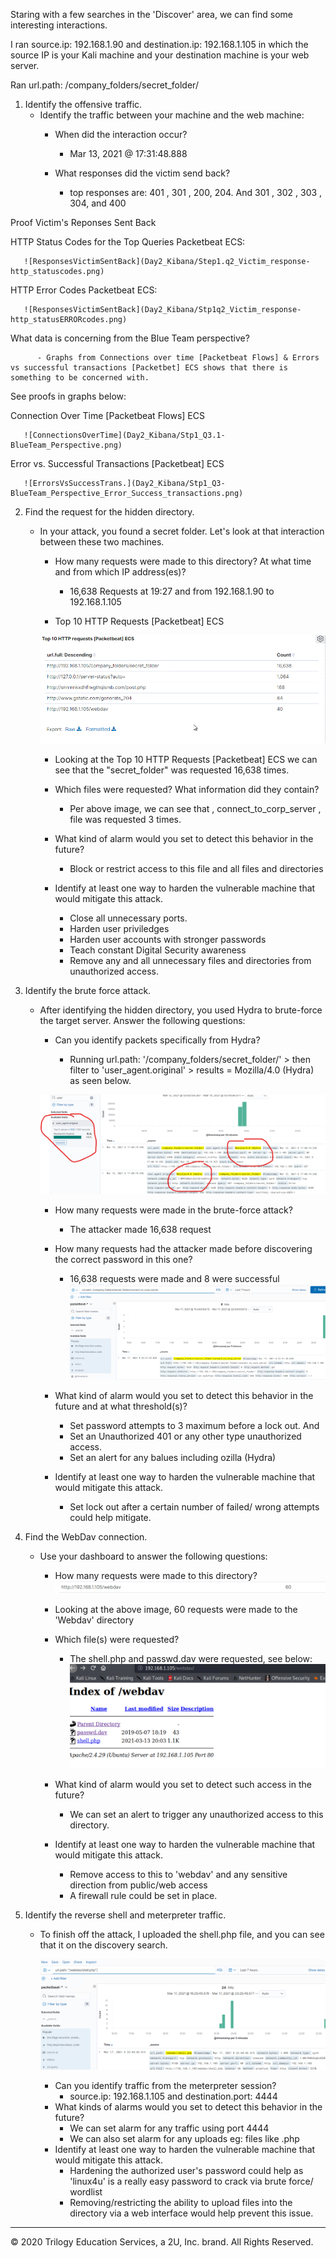 Staring with a few searches in the 'Discover' area, we can find some interesting interactions.


I ran source.ip: 192.168.1.90 and destination.ip: 192.168.1.105 in which the source IP is your Kali machine and your destination machine is your web server.


Ran url.path: /company_folders/secret_folder/



1. Identify the offensive traffic.
   - Identify the traffic between your machine and the web machine:
     - When did the interaction occur?

          - Mar 13, 2021 @ 17:31:48.888

     - What responses did the victim send back?

          - top responses are: 401 , 301 , 200, 204. And 301 , 302 , 303 , 304, and 400

  Proof Victim's Reponses Sent Back

  HTTP Status Codes for the Top Queries Packetbeat ECS:   

       ![ResponsesVictimSentBack](Day2_Kibana/Step1.q2_Victim_response-http_statuscodes.png)  

  HTTP Error Codes Packetbeat ECS:

       ![ResponsesVictimSentBack](Day2_Kibana/Stp1q2_Victim_response-http_statusERRORcodes.png)

  What data is concerning from the Blue Team perspective?

          - Graphs from Connections over time [Packetbeat Flows] & Errors vs successful transactions [Packetbet] ECS shows that there is something to be concerned with.

  See proofs in graphs below:
    
  Connection Over Time [Packetbeat Flows] ECS 

       ![ConnectionsOverTime](Day2_Kibana/Stp1_Q3.1-BlueTeam_Perspective.png) 

  Error vs. Successful Transactions [Packetbeat] ECS 

       ![ErrorsVsSuccessTrans.](Day2_Kibana/Stp1_Q3-BlueTeam_Perspective_Error_Success_transactions.png)

2. Find the request for the hidden directory.
   - In your attack, you found a secret folder. Let's look at that interaction between these two machines.


     - How many requests were made to this directory? At what time and from which IP address(es)?

          - 16,638 Requests at 19:27 and from 192.168.1.90 to 192.168.1.105
      - Top 10 HTTP Requests [Packetbeat] ECS

       ![RequestsMade](Day2_Kibana/Stp2_Q1-RequestsMade.png) 
      - Looking at the Top 10 HTTP Requests [Packetbeat] ECS  we can see that the "secret_folder" was requested 16,638 times.

     - Which files were requested? What information did they contain?
        - Per above image, we can see that ,  connect_to_corp_server , file was requested 3 times.

     - What kind of alarm would you set to detect this behavior in the future?
        - Block or restrict access to this file and all files and directories
     - Identify at least one way to harden the vulnerable machine that would mitigate this attack.

        - Close all unnecessary ports.
        - Harden user priviledges 
        - Harden user accounts with stronger passwords
        - Teach constant Digital Security awareness
        - Remove any and all unnecessary files and directories from unauthorized access. 

3. Identify the brute force attack.
   - After identifying the hidden directory, you used Hydra to brute-force the target server. Answer the following questions:

     - Can you identify packets specifically from Hydra?
        
        - Running url.path: '/company_folders/secret_folder/' > then filter to 'user_agent.original' > results = Mozilla/4.0 (Hydra) as seen below.

      ![user_agent](Day2_Kibana/Stp3.1_HYDRA_ID_Hydra_User_Agent.png)

     - How many requests were made in the brute-force attack?
        - The attacker made 16,638 request

     - How many requests had the attacker made before discovering the correct password in this one?
        
         - 16,638 requests were made and 8 were successful
       ![FileAccessed](Day2_Kibana/Stp2_Q2_fileAccessed.png)  

     - What kind of alarm would you set to detect this behavior in the future and at what threshold(s)?

         - Set password attempts to 3 maximum before a lock out. And
         - Set an Unauthorized 401 or any other type unauthorized access.
         - Set an alert for any balues including ozilla (Hydra)

     - Identify at least one way to harden the vulnerable machine that would mitigate this attack.
        - Set lock out after a certain number of failed/ wrong attempts could help mitigate.


4. Find the WebDav connection.
   - Use your dashboard to answer the following questions:

     - How many requests were made to this directory? 
     ![RequestsMadeWebdav](Day2_Kibana/Stp4_Q1_WebDav_requstsMade.png)
      - Looking at the above image, 60 requests were made to the 'Webdav' directory
     
     - Which file(s) were requested?

        - The shell.php and passwd.dav were requested, see below:
      ![FilesRequested](Day2_Kibana/Stp4_Q2_filesRequested.png)  

     - What kind of alarm would you set to detect such access in the future?
         - We can set an alert to trigger any unauthorized access to this directory.

     - Identify at least one way to harden the vulnerable machine that would mitigate this attack.
          - Remove access to this to 'webdav' and any sensitive direction from public/web access
          - A firewall rule could be set in place.

5. Identify the reverse shell and meterpreter traffic.
   - To finish off the attack, I uploaded the shell.php file, and you can see that it on the discovery search.

     ![Shell.phpAccessed](Day2_Kibana/Stp5_Q1_Shell.php.png)


     - Can you identify traffic from the meterpreter session?
       - source.ip: 192.168.1.105 and destination.port: 4444
     - What kinds of alarms would you set to detect this behavior in the future?
         - We can set alarm for any traffic using port 4444
         - We can also set alarm for any uploads eg: files like .php
     - Identify at least one way to harden the vulnerable machine that would mitigate this attack.
          - Hardening the authorized user's password could help as 'linux4u' is a really easy password to crack via brute force/ wordlist
          - Removing/restricting the ability to upload files into the directory via a web interface would help prevent this issue.

---
© 2020 Trilogy Education Services, a 2U, Inc. brand. All Rights Reserved.
